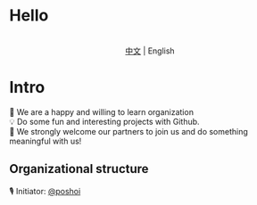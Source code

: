 # Hello

<p align="center">
<br><a href="README.md">中文</a> | English
</p>

# Intro

🥳 We are a happy and willing to learn organization</br>
💡 Do some fun and interesting projects with Github.</br>
👏 We strongly welcome our partners to join us and do something meaningful with us! </br>

## Organizational structure
🎙 Initiator: [@poshoi](https://github.com/poshoi)